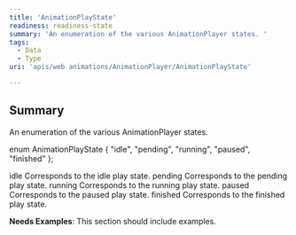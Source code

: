 ```yaml
---
title: 'AnimationPlayState'
readiness: readiness-state
summary: 'An enumeration of the various AnimationPlayer states. '
tags:
  - Data
  - Type
uri: 'apis/web animations/AnimationPlayer/AnimationPlayState'

---
```

## Summary

An enumeration of the various AnimationPlayer states.

 enum AnimationPlayState { "idle", "pending", "running", "paused", "finished" };

idle Corresponds to the idle play state. pending Corresponds to the pending play state. running Corresponds to the running play state. paused Corresponds to the paused play state. finished Corresponds to the finished play state.

**Needs Examples**: This section should include examples.


